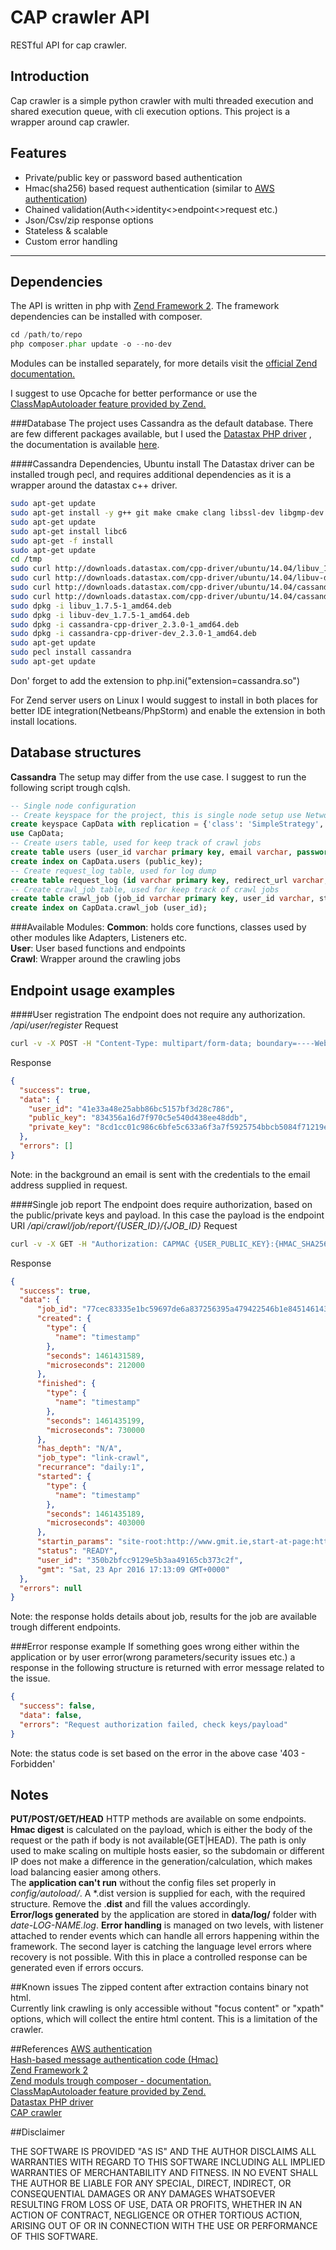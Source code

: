 CAP crawler API
===
RESTful API for cap crawler.

**Introduction**
----
Cap crawler is a simple python crawler with multi threaded execution and shared execution queue, with cli execution options. This project is a wrapper around cap crawler. 

**Features**
----
 - Private/public key or password based authentication<br>
 - Hmac(sha256) based request authentication (similar to [AWS authentication](http://docs.aws.amazon.com/AmazonS3/latest/dev/RESTAuthentication.html)) <br>
 - Chained validation(Auth<>identity<>endpoint<>request etc.)<br>
 - Json/Csv/zip response options<br>
 - Stateless & scalable
 - Custom error handling

----------


**Dependencies**
----
The API is written in php with [Zend Framework 2](http://framework.zend.com/). The framework  dependencies can be installed with composer.
```php
cd /path/to/repo
php composer.phar update -o --no-dev
```
Modules can be installed separately, for more details visit the [official Zend documentation.](http://framework.zend.com/downloads/composer)

I suggest to use Opcache for better performance or use the [ClassMapAutoloader feature provided by Zend.](http://framework.zend.com/manual/current/en/modules/zend.loader.class-map-autoloader.html)


###Database
The project uses Cassandra as the default database. There are few different packages available, but I used the [Datastax PHP driver](https://github.com/datastax/php-driver) , the documentation is available [here](http://datastax.github.io/php-driver/).


####Cassandra Dependencies, Ubuntu install
The Datastax driver can be installed trough pecl, and requires additional dependencies as it is a wrapper around the datastax c++ driver.

```bash
sudo apt-get update
sudo apt-get install -y g++ git make cmake clang libssl-dev libgmp-dev openssl libpcre3-dev
sudo apt-get update
sudo apt-get install libc6
sudo apt-get -f install
sudo apt-get update
cd /tmp
sudo curl http://downloads.datastax.com/cpp-driver/ubuntu/14.04/libuv_1.7.5-1_amd64.deb > libuv_1.7.5-1_amd64.deb
sudo curl http://downloads.datastax.com/cpp-driver/ubuntu/14.04/libuv-dev_1.7.5-1_amd64.deb > libuv-dev_1.7.5-1_amd64.deb
sudo curl http://downloads.datastax.com/cpp-driver/ubuntu/14.04/cassandra-cpp-driver-dev_2.3.0-1_amd64.deb > cassandra-cpp-driver-dev_2.3.0-1_amd64.deb	
sudo curl http://downloads.datastax.com/cpp-driver/ubuntu/14.04/cassandra-cpp-driver_2.3.0-1_amd64.deb > cassandra-cpp-driver_2.3.0-1_amd64.deb
sudo dpkg -i libuv_1.7.5-1_amd64.deb
sudo dpkg -i libuv-dev_1.7.5-1_amd64.deb
sudo dpkg -i cassandra-cpp-driver_2.3.0-1_amd64.deb
sudo dpkg -i cassandra-cpp-driver-dev_2.3.0-1_amd64.deb	
sudo apt-get update
sudo pecl install cassandra
sudo apt-get update
```
Don' forget to add the extension to php.ini("extension=cassandra.so")

For Zend server users on Linux I would suggest to install in both places for better IDE integration(Netbeans/PhpStorm) and enable the extension in both install locations.

**Database structures**
--------------------

**Cassandra**
The setup may differ from the use case. I suggest to run the following script trough cqlsh.
```Sql
-- Single node configuration
-- Create keyspace for the project, this is single node setup use NetworkTopologyStrategy (if) production
create keyspace CapData with replication = {'class': 'SimpleStrategy', 'replication_factor' : 1};
use CapData;
-- Create users table, used for keep track of crawl jobs
create table users (user_id varchar primary key, email varchar, password text, first_name varchar, last_name varchar, updated timestamp, created timestamp);
create index on CapData.users (public_key);
-- Create request_log table, used for log dump
create table request_log (id varchar primary key, redirect_url varchar, remote_addr varchar, request_path varchar, request_auth text, created timestamp);
-- Create crawl_job table, used for keep track of crawl jobs
create table crawl_job (job_id varchar primary key, user_id varchar, status varchar, job_type varchar, startin_params text, has_depth varchar, recurrance varchar, created timestamp, started timestamp, finished timestamp);
create index on CapData.crawl_job (user_id);
```

###Available Modules:
**Common**: holds core functions, classes used by other modules like Adapters, Listeners etc.<br>
**User**: User based functions and endpoints<br>
**Crawl**: Wrapper around the crawling jobs<br>


**Endpoint usage examples**
--- 
####User registration
The endpoint does not require any authorization.
*/api/user/register*
Request
```Bash
curl -v -X POST -H "Content-Type: multipart/form-data; boundary=----WebKitFormBoundary7MA4YWxkTrZu0gW" -F "email=john.doe@example.com" -F "password=password" -F "first_name=John" -F "last_name=Doe" "https://host/api/user/register"
```
Response
```Json
{
  "success": true,
  "data": {
    "user_id": "41e33a48e25abb86bc5157bf3d28c786",
    "public_key": "834356a16d7f970c5e540d438ee48ddb",
    "private_key": "8cd1cc01c986c6bfe5c633a6f3a7f5925754bbcb5084f71219eb2959b580bdc1"
  },
  "errors": []
}
```
Note: in the background an email is sent with the credentials to the email address supplied in request. 

####Single job report
The endpoint does require authorization, based on the public/private keys and payload. In this case the payload is the endpoint URI
*/api/crawl/job/report/{USER_ID}/{JOB_ID}*
Request
```Bash
curl -v -X GET -H "Authorization: CAPMAC {USER_PUBLIC_KEY}:{HMAC_SHA256_DIGEST}" "https://host/api/crawl/job/report/{USER_ID}/{JOB_ID}"
```
Response
```Json
{
  "success": true,
  "data": {
      "job_id": "77cec83335e1bc59697de6a837256395a479422546b1e8451461431589",
      "created": {
        "type": {
          "name": "timestamp"
        },
        "seconds": 1461431589,
        "microseconds": 212000
      },
      "finished": {
        "type": {
          "name": "timestamp"
        },
        "seconds": 1461435199,
        "microseconds": 730000
      },
      "has_depth": "N/A",
      "job_type": "link-crawl",
      "recurrance": "daily:1",
      "started": {
        "type": {
          "name": "timestamp"
        },
        "seconds": 1461435189,
        "microseconds": 403000
      },
      "startin_params": "site-root:http://www.gmit.ie,start-at-page:http://www.gmit.ie/international/science-without-borders",
      "status": "READY",
      "user_id": "350b2bfcc9129e5b3aa49165cb373c2f",
      "gmt": "Sat, 23 Apr 2016 17:13:09 GMT+0000"
  },
  "errors": null
}
```
Note: the response holds details about job, results for the job are available trough different endpoints.
 
###Error response example
If something goes wrong either within the application or by user error(wrong parameters/security issues etc.) a response in the following structure is returned with error message related to the issue.
```Json
{
  "success": false,
  "data": false,
  "errors": "Request authorization failed, check keys/payload"
}
```
Note: the status code is set based on the error in the above case '403 - Forbidden'

Notes
-----

**PUT/POST/GET/HEAD** HTTP methods are available on some endpoints.<br/>
**Hmac digest** is calculated on the payload, which is either the body of the request or the path if body is not available(GET|HEAD). The path is only used to make scaling on multiple hosts easier, so the subdomain or different IP does not make a difference in the generation/calculation, which makes load balancing easier among others. <br/>
The **application can't run** without the config files set properly in *config/autoload/*. A *.dist version is supplied for each, with the required structure. Remove the .**dist** and fill the values accordingly.<br/>
**Error/logs generated** by the application are stored in **data/log/** folder with *date-LOG-NAME.log*. 
**Error handling** is managed on two levels, with listener attached to render events which can handle all errors happening within the framework. The second layer is catching the language level errors where recovery is not possible. With this in place a controlled response can be generated even if errors occurs.


##Known issues
The zipped content after extraction contains binary not html.<br/>
Currently link crawling is only accessible without "focus content" or "xpath" options, which will collect the entire html content. This is a limitation of the crawler.


##References
[AWS authentication](http://docs.aws.amazon.com/AmazonS3/latest/dev/RESTAuthentication.html)<br>
[Hash-based message authentication code (Hmac)](https://en.wikipedia.org/wiki/Hash-based_message_authentication_code)<br>
[Zend Framework 2](http://framework.zend.com/)<br>
[Zend moduls trough composer - documentation.](http://framework.zend.com/downloads/composer)<br>
[ClassMapAutoloader feature provided by Zend.](http://framework.zend.com/manual/current/en/modules/zend.loader.class-map-autoloader.html)<br>
[Datastax PHP driver](https://github.com/datastax/php-driver)<br>
[CAP crawler](https://github.com/pete314/cap-crawler)


##Disclaimer

THE SOFTWARE IS PROVIDED "AS IS" AND THE AUTHOR DISCLAIMS ALL WARRANTIES WITH REGARD TO THIS SOFTWARE INCLUDING ALL IMPLIED WARRANTIES OF MERCHANTABILITY AND FITNESS. IN NO EVENT SHALL THE AUTHOR BE LIABLE FOR ANY SPECIAL, DIRECT, INDIRECT, OR CONSEQUENTIAL DAMAGES OR ANY DAMAGES WHATSOEVER RESULTING FROM LOSS OF USE, DATA OR PROFITS, WHETHER IN AN ACTION OF CONTRACT, NEGLIGENCE OR OTHER TORTIOUS ACTION, ARISING OUT OF OR IN CONNECTION WITH THE USE OR PERFORMANCE OF THIS SOFTWARE.

